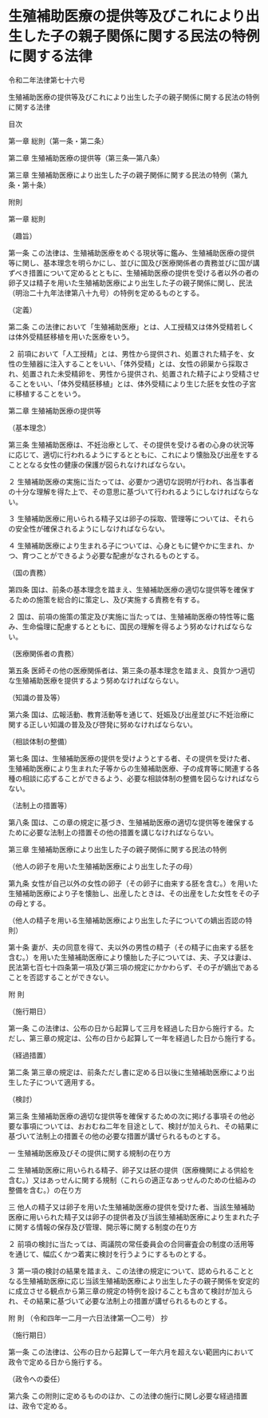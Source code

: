# 生殖補助医療の提供等及びこれにより出生した子の親子関係に関する民法の特例に関する法律

令和二年法律第七十六号

生殖補助医療の提供等及びこれにより出生した子の親子関係に関する民法の特例に関する法律

目次

第一章 総則（第一条・第二条）

第二章 生殖補助医療の提供等（第三条―第八条）

第三章 生殖補助医療により出生した子の親子関係に関する民法の特例（第九条・第十条）

附則

第一章 総則

（趣旨）

第一条 この法律は、生殖補助医療をめぐる現状等に鑑み、生殖補助医療の提供等に関し、基本理念を明らかにし、並びに国及び医療関係者の責務並びに国が講ずべき措置について定めるとともに、生殖補助医療の提供を受ける者以外の者の卵子又は精子を用いた生殖補助医療により出生した子の親子関係に関し、民法（明治二十九年法律第八十九号）の特例を定めるものとする。

（定義）

第二条 この法律において「生殖補助医療」とは、人工授精又は体外受精若しくは体外受精胚移植を用いた医療をいう。

２ 前項において「人工授精」とは、男性から提供され、処置された精子を、女性の生殖器に注入することをいい、「体外受精」とは、女性の卵巣から採取され、処置された未受精卵を、男性から提供され、処置された精子により受精させることをいい、「体外受精胚移植」とは、体外受精により生じた胚を女性の子宮に移植することをいう。

第二章 生殖補助医療の提供等

（基本理念）

第三条 生殖補助医療は、不妊治療として、その提供を受ける者の心身の状況等に応じて、適切に行われるようにするとともに、これにより懐胎及び出産をすることとなる女性の健康の保護が図られなければならない。

２ 生殖補助医療の実施に当たっては、必要かつ適切な説明が行われ、各当事者の十分な理解を得た上で、その意思に基づいて行われるようにしなければならない。

３ 生殖補助医療に用いられる精子又は卵子の採取、管理等については、それらの安全性が確保されるようにしなければならない。

４ 生殖補助医療により生まれる子については、心身ともに健やかに生まれ、かつ、育つことができるよう必要な配慮がなされるものとする。

（国の責務）

第四条 国は、前条の基本理念を踏まえ、生殖補助医療の適切な提供等を確保するための施策を総合的に策定し、及び実施する責務を有する。

２ 国は、前項の施策の策定及び実施に当たっては、生殖補助医療の特性等に鑑み、生命倫理に配慮するとともに、国民の理解を得るよう努めなければならない。

（医療関係者の責務）

第五条 医師その他の医療関係者は、第三条の基本理念を踏まえ、良質かつ適切な生殖補助医療を提供するよう努めなければならない。

（知識の普及等）

第六条 国は、広報活動、教育活動等を通じて、妊娠及び出産並びに不妊治療に関する正しい知識の普及及び啓発に努めなければならない。

（相談体制の整備）

第七条 国は、生殖補助医療の提供を受けようとする者、その提供を受けた者、生殖補助医療により生まれた子等からの生殖補助医療、子の成育等に関連する各種の相談に応ずることができるよう、必要な相談体制の整備を図らなければならない。

（法制上の措置等）

第八条 国は、この章の規定に基づき、生殖補助医療の適切な提供等を確保するために必要な法制上の措置その他の措置を講じなければならない。

第三章 生殖補助医療により出生した子の親子関係に関する民法の特例

（他人の卵子を用いた生殖補助医療により出生した子の母）

第九条 女性が自己以外の女性の卵子（その卵子に由来する胚を含む。）を用いた生殖補助医療により子を懐胎し、出産したときは、その出産をした女性をその子の母とする。

（他人の精子を用いる生殖補助医療により出生した子についての嫡出否認の特則）

第十条 妻が、夫の同意を得て、夫以外の男性の精子（その精子に由来する胚を含む。）を用いた生殖補助医療により懐胎した子については、夫、子又は妻は、民法第七百七十四条第一項及び第三項の規定にかかわらず、その子が嫡出であることを否認することができない。

附 則

（施行期日）

第一条 この法律は、公布の日から起算して三月を経過した日から施行する。ただし、第三章の規定は、公布の日から起算して一年を経過した日から施行する。

（経過措置）

第二条 第三章の規定は、前条ただし書に定める日以後に生殖補助医療により出生した子について適用する。

（検討）

第三条 生殖補助医療の適切な提供等を確保するための次に掲げる事項その他必要な事項については、おおむね二年を目途として、検討が加えられ、その結果に基づいて法制上の措置その他の必要な措置が講ぜられるものとする。

一 生殖補助医療及びその提供に関する規制の在り方

二 生殖補助医療に用いられる精子、卵子又は胚の提供（医療機関による供給を含む。）又はあっせんに関する規制（これらの適正なあっせんのための仕組みの整備を含む。）の在り方

三 他人の精子又は卵子を用いた生殖補助医療の提供を受けた者、当該生殖補助医療に用いられた精子又は卵子の提供者及び当該生殖補助医療により生まれた子に関する情報の保存及び管理、開示等に関する制度の在り方

２ 前項の検討に当たっては、両議院の常任委員会の合同審査会の制度の活用等を通じて、幅広くかつ着実に検討を行うようにするものとする。

３ 第一項の検討の結果を踏まえ、この法律の規定について、認められることとなる生殖補助医療に応じ当該生殖補助医療により出生した子の親子関係を安定的に成立させる観点から第三章の規定の特例を設けることも含めて検討が加えられ、その結果に基づいて必要な法制上の措置が講ぜられるものとする。

附 則 （令和四年一二月一六日法律第一〇二号） 抄

（施行期日）

第一条 この法律は、公布の日から起算して一年六月を超えない範囲内において政令で定める日から施行する。

（政令への委任）

第六条 この附則に定めるもののほか、この法律の施行に関し必要な経過措置は、政令で定める。
